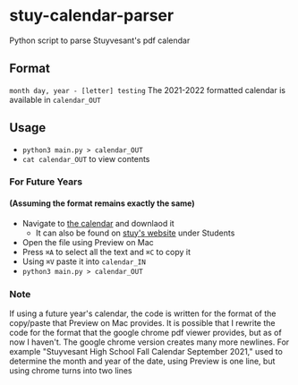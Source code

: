 # stuy-calendar-parser
Python script to parse Stuyvesant's pdf calendar

## Format
`month day, year - [letter] testing`
The 2021-2022 formatted calendar is available in `calendar_OUT`

## Usage
* `python3 main.py > calendar_OUT`
* `cat calendar_OUT` to view contents

### For Future Years
#### (Assuming the format remains exactly the same)
* Navigate to [the calendar](https://stuy.entest.org/2021-2022%20School%20Term%20Calendar%20v%203-9-2022.pdf) and downlaod it
	* It can also be found on [stuy's website](https://stuy.enschool.org/) under Students 
* Open the file using Preview on Mac
* Press `⌘A` to select all the text and `⌘C` to copy it
* Using `⌘V` paste it into `calendar_IN`
* `python3 main.py > calendar_OUT`

### Note
If using a future year's calendar, the code is written for the format of the copy/paste that Preview on Mac provides. It is possible that I rewrite the code for the format that the google chrome pdf viewer provides, but as of now I haven't. The google chrome version creates many more newlines. For example "Stuyvesant High School Fall Calendar September 2021," used to determine the month and year of the date, using Preview is one line, but using chrome turns into two lines 
